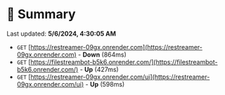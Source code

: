 # 📖 Summary
Last updated: **5/6/2024, 4:30:05 AM**

- `GET` [https://restreamer-09gx.onrender.com](https://restreamer-09gx.onrender.com) - **Down** (864ms)
- `GET` [https://filestreambot-b5k6.onrender.com/](https://filestreambot-b5k6.onrender.com/) - **Up** (427ms)
- `GET` [https://restreamer-09gx.onrender.com/ui](https://restreamer-09gx.onrender.com/ui) - **Up** (598ms)
